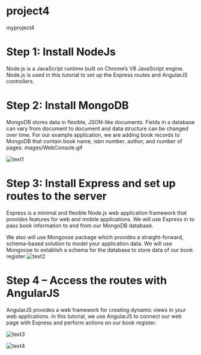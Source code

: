 # project4
myproject4
# Step 1: Install NodeJs

Node.js is a JavaScript runtime built on Chrome’s V8 JavaScript engine. Node.js is used in this tutorial to set up the Express routes and AngularJS controllers.

# Step 2: Install MongoDB

MongoDB stores data in flexible, JSON-like documents. Fields in a database can vary from document to document and data structure can be changed over time. For our example application, we are adding book records to MongoDB that contain book name, isbn number, author, and number of pages.
mages/WebConsole.gif

![text1](https://user-images.githubusercontent.com/108102087/181847355-5ed927ba-f06b-4684-bd5c-64f8c0621b92.PNG)

# Step 3: Install Express and set up routes to the server

Express is a minimal and flexible Node.js web application framework that provides features for web and mobile applications. We will use Express in to pass book information to and from our MongoDB database.

We also will use Mongoose package which provides a straight-forward, schema-based solution to model your application data. We will use Mongoose to establish a schema for the database to store data of our book register
 ![text2](https://user-images.githubusercontent.com/108102087/181848905-10ae1609-ffed-4065-89ca-fbf1705ae707.PNG)

# Step 4 – Access the routes with AngularJS

AngularJS provides a web framework for creating dynamic views in your web applications. In this tutorial, we use AngularJS to connect our web page with Express and perform actions on our book register.

![text3](https://user-images.githubusercontent.com/108102087/181925992-cf8afbef-c435-4118-b498-62cc9713df74.PNG)

![text4](https://user-images.githubusercontent.com/108102087/181926295-3f7b1e5a-04cd-4482-9e0f-a3a7e38e0bd3.PNG)
